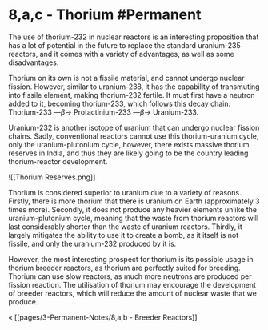 # 8,a,c - Thorium #Permanent 
The use of thorium-232 in nuclear reactors is an interesting proposition that has a lot of potential in the future to replace the standard uranium-235 reactors, and it comes with a variety of advantages, as well as some disadvantages.

Thorium on its own is not a fissile material, and cannot undergo nuclear fission. However, similar to uranium-238, it has the capability of transmuting into fissile element, making thorium-232 fertile. It must first have a neutron added to it, becoming thorium-233, which follows this decay chain: Thorium-233 —$\beta$→ Protactinium-233 —$\beta$→ Uranium-233.

Uranium-232 is another isotope of uranium that can undergo nuclear fission chains. Sadly, conventional reactors cannot use this thorium-uranium cycle, only the uranium-plutonium cycle, however, there exists massive thorium reserves in India, and thus they are likely going to be the country leading thorium-reactor development.

![[Thorium Reserves.png]]

Thorium is considered superior to uranium due to a variety of reasons. Firstly, there is more thorium that there is uranium on Earth (approximately 3 times more). Secondly, it does not produce any heavier elements unlike the uranium-plutonium cycle, meaning that the waste from thorium reactors will last considerably shorter than the waste of uranium reactors. Thirdly, it largely mitigates the ability to use it to create a bomb, as it itself is not fissile, and only the uranium-232 produced by it is.

However, the most interesting prospect for thorium is its possible usage in thorium breeder reactors, as thorium are perfectly suited for breeding. Thorium can use slow reactors, as much more neutrons are produced per fission reaction. The utilisation of thorium may encourage the development of breeder reactors, which will reduce the amount of nuclear waste that we produce.

« [[pages/3-Permanent-Notes/8,a,b - Breeder Reactors]]